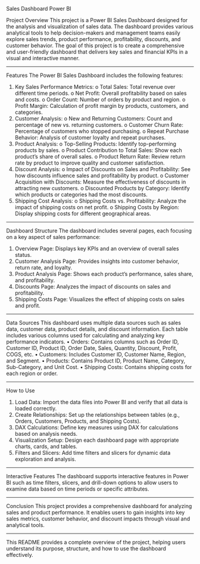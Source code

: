Sales Dashboard Power BI

Project Overview
This project is a Power BI Sales Dashboard designed for the analysis and visualization of sales data. The dashboard provides various analytical tools to help decision-makers and management teams easily explore sales trends, product performance, profitability, discounts, and customer behavior. The goal of this project is to create a comprehensive and user-friendly dashboard that delivers key sales and financial KPIs in a visual and interactive manner.
________________________________________
Features
The Power BI Sales Dashboard includes the following features:
1.	Key Sales Performance Metrics:
o	Total Sales: Total revenue over different time periods.
o	Net Profit: Overall profitability based on sales and costs.
o	Order Count: Number of orders by product and region.
o	Profit Margin: Calculation of profit margin by products, customers, and categories.
2.	Customer Analysis:
o	New and Returning Customers: Count and percentage of new vs. returning customers.
o	Customer Churn Rate: Percentage of customers who stopped purchasing.
o	Repeat Purchase Behavior: Analysis of customer loyalty and repeat purchases.
3.	Product Analysis:
o	Top-Selling Products: Identify top-performing products by sales.
o	Product Contribution to Total Sales: Show each product’s share of overall sales.
o	Product Return Rate: Review return rate by product to improve quality and customer satisfaction.
4.	Discount Analysis:
o	Impact of Discounts on Sales and Profitability: See how discounts influence sales and profitability by product.
o	Customer Acquisition with Discounts: Measure the effectiveness of discounts in attracting new customers.
o	Discounted Products by Category: Identify which products or categories had the most discounts.
5.	Shipping Cost Analysis:
o	Shipping Costs vs. Profitability: Analyze the impact of shipping costs on net profit.
o	Shipping Costs by Region: Display shipping costs for different geographical areas.
________________________________________
Dashboard Structure
The dashboard includes several pages, each focusing on a key aspect of sales performance:
1.	Overview Page: Displays key KPIs and an overview of overall sales status.
2.	Customer Analysis Page: Provides insights into customer behavior, return rate, and loyalty.
3.	Product Analysis Page: Shows each product’s performance, sales share, and profitability.
4.	Discounts Page: Analyzes the impact of discounts on sales and profitability.
5.	Shipping Costs Page: Visualizes the effect of shipping costs on sales and profit.
________________________________________
Data Sources
This dashboard uses multiple data sources such as sales data, customer data, product details, and discount information. Each table includes various columns used for calculating and analyzing key performance indicators.
•	Orders: Contains columns such as Order ID, Customer ID, Product ID, Order Date, Sales, Quantity, Discount, Profit, COGS, etc.
•	Customers: Includes Customer ID, Customer Name, Region, and Segment.
•	Products: Contains Product ID, Product Name, Category, Sub-Category, and Unit Cost.
•	Shipping Costs: Contains shipping costs for each region or order.
________________________________________
How to Use
1.	Load Data: Import the data files into Power BI and verify that all data is loaded correctly.
2.	Create Relationships: Set up the relationships between tables (e.g., Orders, Customers, Products, and Shipping Costs).
3.	DAX Calculations: Define key measures using DAX for calculations based on analysis needs.
4.	Visualization Setup: Design each dashboard page with appropriate charts, cards, and tables.
5.	Filters and Slicers: Add time filters and slicers for dynamic data exploration and analysis.
________________________________________
Interactive Features
The dashboard supports interactive features in Power BI such as time filters, slicers, and drill-down options to allow users to examine data based on time periods or specific attributes.
________________________________________
Conclusion
This project provides a comprehensive dashboard for analyzing sales and product performance. It enables users to gain insights into key sales metrics, customer behavior, and discount impacts through visual and analytical tools.
_______________________________________
This README provides a complete overview of the project, helping users understand its purpose, structure, and how to use the dashboard effectively.

